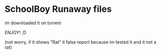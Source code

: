 # SchoolBoy Runaway files

im downloaded it on torrent

ENJOY! ;D

(not worry, if it shows "Rat" it false report because im tested it and it not a rat)
